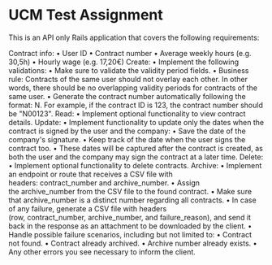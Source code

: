 # UCM Test Assignment

This is an API only Rails application that covers the following requirements:

Contract info:
	•	User ID
	•	Contract number
	•	Average weekly hours (e.g. 30,5h)
	•	Hourly wage (e.g. 17,20€)
Create:
	•	Implement the following validations:
	•	Make sure to validate the validity period fields.
	•	Business rule: Contracts of the same user should not overlay each other. In other words, there should be no overlapping validity periods for contracts of the same user.
	•	Generate the contract number automatically following the format: N. For example, if the contract ID is 123, the contract number should be "N00123".
Read:
	•	Implement optional functionality to view contract details.
Update:
	•	Implement functionality to update only the dates when the contract is signed by the user and the company:
	•	Save the date of the company's signature.
	•	Keep track of the date when the user signs the contract too.
	•	These dates will be captured after the contract is created, as both the user and the company may sign the contract at a later time.
Delete:
	•	Implement optional functionality to delete contracts.
Archive:
	•	Implement an endpoint or route that receives a CSV file with headers: contract_number and archive_number.
	•	Assign the archive_number from the CSV file to the found contract.
	•	Make sure that archive_number is a distinct number regarding all contracts.
	•	In case of any failure, generate a CSV file with headers (row, contract_number, archive_number, and failure_reason), and send it back in the response as an attachment to be downloaded by the client.
	•	Handle possible failure scenarios, including but not limited to:
	•	Contract not found.
	•	Contract already archived.
	•	Archive number already exists.
	•	Any other errors you see necessary to inform the client.

